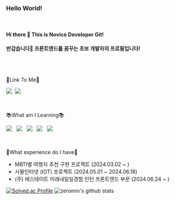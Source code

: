 ### Hello World!

<BR>

#### Hi there 👋 This is Novice Developer Git!

#### 반갑습니다👋 프론트엔드를 꿈꾸는 초보 개발자의 프로필입니다!

<br><br>

🚀Link To Me🚀

<a href="https://velog.io/@zeromin41"><img src="https://img.shields.io/badge/Velog-20C997?style=flat-square&logo=Velog&logoColor=white"/></a>&nbsp;
<a href="https://mail.google.com/mail/?view=cm&amp;fs=1&amp;to=youngmin0679@gmail.com" target="_blank"><img src="https://img.shields.io/badge/Gmail-EA4335?style=flat-square&logo=Gmail&logoColor=white"/></a>
&nbsp;

<br>

📚What am I Learning📚

<img src="https://img.shields.io/badge/Java-0000EE?style=flat-square&logo=javascript&logoColor=white"/>&nbsp;&nbsp;
<img src="https://img.shields.io/badge/Android Studio-3DDC84?style=flat-square&logo=Android Studio&logoColor=white"/>&nbsp;&nbsp;
<img src="https://img.shields.io/badge/HTML5-E34F26?style=flat-square&logo=HTML5&logoColor=white"/>&nbsp;&nbsp;
<img src="https://img.shields.io/badge/CSS3-1572B6?style=flat-square&logo=CSS3&logoColor=white"/>&nbsp;&nbsp;
<img src="https://img.shields.io/badge/JavaScript-F7DF1E?style=flat-square&logo=JavaScript&logoColor=black"/> </a>&nbsp;

<br>

📝What experience do I have📝
* MBTI별 여행지 추천 구현 프로젝트 (2024.03.02 ~ )
* 사물인터넷 (IOT) 프로젝트 (2024.05.01 ~ 2024.06.18)
* (주) 에스테이트 미래내일일경험 인턴 프론트엔드 부문 (2024.06.24 ~ )

[![Solved.ac Profile](http://mazassumnida.wtf/api/v2/generate_badge?boj=tladudals224)](https://solved.ac/tladudals224/)
![zeromin's github stats](https://github-readme-stats.vercel.app/api?username=zeromin41&show_icons=true&theme=graywhite)
